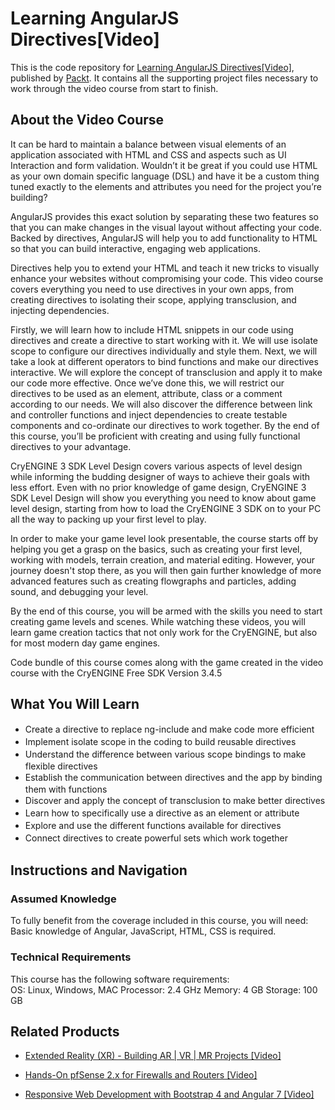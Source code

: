 # Learning AngularJS Directives[Video]
This is the code repository for [Learning AngularJS Directives[Video]](https://www.packtpub.com/web-development/learning-angularjs-directivesvideo?utm_source=github&utm_medium=repository&utm_campaign=9781785287329), published by [Packt](https://www.packtpub.com/?utm_source=github). It contains all the supporting project files necessary to work through the video course from start to finish.
## About the Video Course
It can be hard to maintain a balance between visual elements of an application associated with HTML and CSS and aspects such as UI Interaction and form validation. Wouldn’t it be great if you could use HTML as your own domain specific language (DSL) and have it be a custom thing tuned exactly to the elements and attributes you need for the project you’re building?

AngularJS provides this exact solution by separating these two features so that you can make changes in the visual layout without affecting your code. Backed by directives, AngularJS will help you to add functionality to HTML so that you can build interactive, engaging web applications.

Directives help you to extend your HTML and teach it new tricks to visually enhance your websites without compromising your code. This video course covers everything you need to use directives in your own apps, from creating directives to isolating their scope, applying transclusion, and injecting dependencies.

Firstly, we will learn how to include HTML snippets in our code using directives and create a directive to start working with it. We will use isolate scope to configure our directives individually and style them. Next, we will take a look at different operators to bind functions and make our directives interactive. We will explore the concept of transclusion and apply it to make our code more effective. Once we’ve done this, we will restrict our directives to be used as an element, attribute, class or a comment according to our needs. We will also discover the difference between link and controller functions and inject dependencies to create testable components and co-ordinate our directives to work together. By the end of this course, you’ll be proficient with creating and using fully functional directives to your advantage.

CryENGINE 3 SDK Level Design covers various aspects of level design while informing the budding designer of ways to achieve their goals with less effort. Even with no prior knowledge of game design, CryENGINE 3 SDK Level Design will show you everything you need to know about game level design, starting from how to load the CryENGINE 3 SDK on to your PC all the way to packing up your first level to play.

In order to make your game level look presentable, the course starts off by helping you get a grasp on the basics, such as creating your first level, working with models, terrain creation, and material editing. However, your journey doesn't stop there, as you will then gain further knowledge of more advanced features such as creating flowgraphs and particles, adding sound, and debugging your level.

By the end of this course, you will be armed with the skills you need to start creating game levels and scenes. While watching these videos, you will learn game creation tactics that not only work for the CryENGINE, but also for most modern day game engines.

Code bundle of this course comes along with the game created in the video course with the CryENGINE Free SDK Version 3.4.5

<H2>What You Will Learn</H2>
<DIV class=book-info-will-learn-text>
<UL>
<LI><SPAN style="LINE-HEIGHT: 20px; BACKGROUND-COLOR: transparent">Create a directive to replace ng-include and make code more efficient</SPAN> 
<LI><SPAN style="LINE-HEIGHT: 20px; BACKGROUND-COLOR: transparent">Implement isolate scope in the coding to build reusable directives </SPAN>
<LI><SPAN style="LINE-HEIGHT: 20px; BACKGROUND-COLOR: transparent">Understand the difference between various scope bindings to make flexible directives </SPAN>
<LI><SPAN style="LINE-HEIGHT: 20px; BACKGROUND-COLOR: transparent">Establish the communication between directives and the app by binding them with functions </SPAN>
<LI><SPAN style="LINE-HEIGHT: 20px; BACKGROUND-COLOR: transparent">Discover and apply the concept of transclusion to make better directives </SPAN>
<LI><SPAN style="LINE-HEIGHT: 20px; BACKGROUND-COLOR: transparent">Learn how to specifically use a directive as an element or attribute </SPAN>
<LI><SPAN style="LINE-HEIGHT: 20px; BACKGROUND-COLOR: transparent">Explore and use the different functions available for directives </SPAN>
<LI><SPAN style="LINE-HEIGHT: 20px; BACKGROUND-COLOR: transparent">Connect directives to create powerful sets which work together</SPAN> </LI></UL></DIV>

## Instructions and Navigation
### Assumed Knowledge
To fully benefit from the coverage included in this course, you will need:<br/>
Basic knowledge of Angular, JavaScript, HTML, CSS is required.
### Technical Requirements
This course has the following software requirements:<br/>
OS: Linux, Windows, MAC
Processor: 2.4 GHz
Memory: 4 GB
Storage: 100 GB

## Related Products
* [Extended Reality (XR) - Building AR | VR | MR Projects [Video]](https://www.packtpub.com/game-development/extended-reality-xr-building-ar-vr-mr-projects-video?utm_source=github&utm_medium=repository&utm_campaign=9781838559694)

* [Hands-On pfSense 2.x for Firewalls and Routers [Video]](https://www.packtpub.com/networking-and-servers/hands-pfsense-2x-firewalls-and-routers-video?utm_source=github&utm_medium=repository&utm_campaign=9781789805017)

* [Responsive Web Development with Bootstrap 4 and Angular 7 [Video]](https://www.packtpub.com/web-development/responsive-web-development-bootstrap-4-and-angular-7-video?utm_source=github&utm_medium=repository&utm_campaign=9781789615272)

